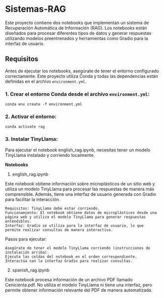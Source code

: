 # Sistemas-RAG

Este proyecto contiene dos notebooks que implementan un sistema de Recuperación Automática de Información (RAG). Los notebooks están diseñados para procesar diferentes tipos de datos y generar respuestas utilizando modelos preentrenados y herramientas como Gradio para la interfaz de usuario.

## Requisitos

Antes de ejecutar los notebooks, asegúrate de tener el entorno configurado correctamente. Este proyecto utiliza Conda y todas las dependencias están definidas en el archivo `environment.yml`.

### 1. Crear el entorno Conda desde el archivo `environment.yml`:

    conda env create -f environment.yml

### 2. Activar el entorno:
    conda activate rag

### 3. Instalar TinyLlama:

Para ejecutar el notebook english_rag.ipynb, necesitas tener un modelo TinyLlama instalado y corriendo localmente.

**Notebooks**
1. english_rag.ipynb

Este notebook obtiene información sobre microplásticos de un sitio web y utiliza un modelo TinyLlama para procesar las respuestas de manera más comprensible. Además, tiene una interfaz de usuario generada con Gradio para facilitar la interacción.

    Requisitos: TinyLlama debe estar corriendo.
    Funcionamiento: El notebook obtiene datos de microplásticos desde una página web y utiliza el modelo TinyLlama para generar respuestas entendibles.
    Interfaz: Gradio se utiliza para la interfaz de usuario, lo que permite realizar consultas de manera interactiva.

Pasos para ejecutar:

    Asegúrate de tener el modelo TinyLlama corriendo (instrucciones de instalación arriba).
    Ejecuta las celdas del notebook en el orden correspondiente.
    Interactúa con la interfaz Gradio para realizar consultas.

2. spanish_rag.ipynb

Este notebook procesa información de un archivo PDF llamado Cenicienta.pdf. No utiliza el modelo TinyLlama ni tiene una interfaz, pero permite obtener información relevante del PDF de manera automatizada.